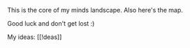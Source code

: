 This is the core of my minds landscape. Also here's the map. 

Good luck and don't get lost :)

My ideas: [[!deas]]

